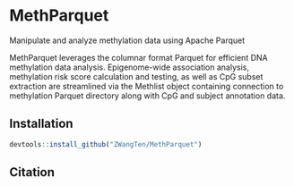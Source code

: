 
<!-- README.md is generated from README.Rmd. Please edit that file -->

# MethParquet

Manipulate and analyze methylation data using Apache Parquet

MethParquet leverages the columnar format Parquet for efficient DNA
methylation data analysis. Epigenome-wide association analysis,
methylation risk score calculation and testing, as well as CpG subset
extraction are streamlined via the Methlist object containing connection
to methylation Parquet directory along with CpG and subject annotation
data.

## Installation

``` r
devtools::install_github("ZWangTen/MethParquet")
```

## Citation
